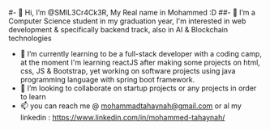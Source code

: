 #- 👋 Hi, I’m @SMIL3Cr4Ck3R, My Real name in Mohammed :D
##- 👀 I’m a Computer Science student in my graduation year, I'm interested in web development & specifically backend track, also in AI & Blockchain technologies 
- 🌱 I’m currently learning to be a full-stack developer with a coding camp, at the moment I'm learning reactJS after making some projects on html, css, JS & Bootstrap,
      yet working on software projects using java programming language with spring boot framework.
- 💞️ I’m looking to collaborate on startup projects or any projects in order to learn 
- 📫 you can reach me @ mohammadtahaynah@gmail.com or al my linkedin : https://www.linkedin.com/in/mohammed-tahaynah/
